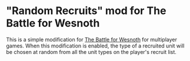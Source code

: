"Random Recruits" mod for The Battle for Wesnoth
==================================================

This is a simple modification for [The Battle for Wesnoth](https://www.wesnoth.org/) for multiplayer games. When this modification is enabled, the type of a recruited unit will be chosen at random from all the unit types on the player's recruit list.

